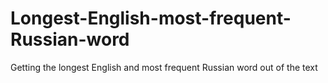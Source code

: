 # Longest-English-most-frequent-Russian-word
Getting the longest English and most frequent Russian word out of the text
